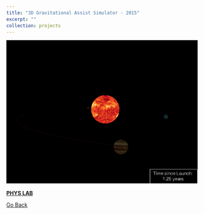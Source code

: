 ```yaml
---
title: "3D Gravitational Assist Simulator - 2015"
excerpt: ""
collection: projects
---
```


<img src='/images/ss2015.gif'>

**[PHYS LAB](https://github.com/tayjaf/Portfolio/tree/main/2015/PHYS%20LAB)**


[Go Back](/projects/)
